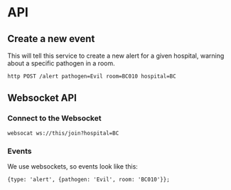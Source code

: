 # API

## Create a new event

This will tell this service to create a new alert for a given hospital, warning about a specific
pathogen in a room.

```
http POST /alert pathogen=Evil room=BC010 hospital=BC
```

## Websocket API

### Connect to the Websocket

```
websocat ws://this/join?hospital=BC
```

### Events

We use websockets, so events look like this:
```
{type: 'alert', {pathogen: 'Evil', room: 'BC010'}};
```
